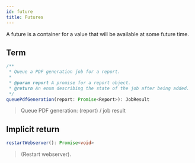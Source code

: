 ```yaml
---
id: future
title: Futures
---
```


A future is a container for a value that will be available at some future time.

## Term

```typescript
/**
 * Queue a PDF generation job for a report.
 *
 * @param report A promise for a report object.
 * @return An enum describing the state of the job after being added.
 */
queuePdfGeneration(report: Promise<Report>): JobResult
```

> Queue PDF generation: (report) / job result

## Implicit return

```typescript
restartWebserver(): Promise<void>
```

> (Restart webserver).